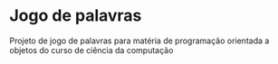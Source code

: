 # Jogo de palavras
Projeto de jogo de palavras para matéria de programação orientada a objetos do curso de ciência da computação
